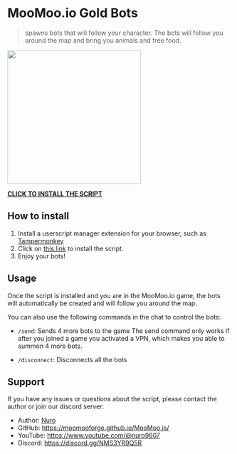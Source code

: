 # MooMoo.io Gold Bots
> spawns bots that will follow your character. The bots will follow you around the map and bring you animals and free food.

<img src="https://i.imgur.com/JjtrJGF.png" height="300em"/>


**[CLICK TO INSTALL THE SCRIPT](https://greasyfork.org/en/scripts/459409-moomoo-io-freecam)**

## How to install
1. Install a userscript manager extension for your browser, such as [Tampermonkey](https://www.tampermonkey.net/)
2. Click on [this link](https://github.com/MooMooForge/Gold-Bots/releases/latest) to install the script.
3. Enjoy your bots!

## Usage

Once the script is installed and you are in the MooMoo.io game, the bots will automatically be created and will follow you around the map.

You can also use the following commands in the chat to control the bots:

- `/send`: Sends 4 more bots to the game
The send command only works if after you joined a game you activated a VPN, which makes you able to summon 4 more bots.

- `/disconnect`: Disconnects all the bots
## Support
If you have any issues or questions about the script, please contact the author or join our discord server:

- Author: [Nuro](https://github.com/NuroC)
- GitHub: https://moomooforge.github.io/MooMoo.js/
- YouTube: https://www.youtube.com/@nuro9607
- Discord: https://discord.gg/NMS3YR9Q5R
